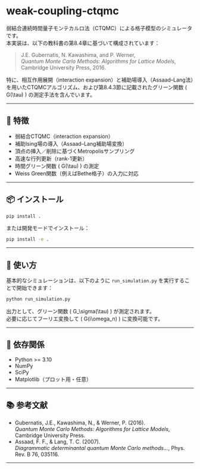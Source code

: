 # weak-coupling-ctqmc

弱結合連続時間量子モンテカルロ法（CTQMC）による格子模型のシミュレータです。  
本実装は、以下の教科書の第8.4章に基づいて構成されています：

> J.E. Gubernatis, N. Kawashima, and P. Werner,  
> *Quantum Monte Carlo Methods: Algorithms for Lattice Models*,  
> Cambridge University Press, 2016.

特に、相互作用展開（interaction expansion）と補助場導入（Assaad–Lang法）を用いたCTQMCアルゴリズム、および第8.4.3節に記載されたグリーン関数 \( G(\tau) \) の測定手法を含んでいます。

---

## 🔧 特徴

- 弱結合CTQMC（interaction expansion）
- 補助Ising場の導入（Assaad–Lang補助場変換）
- 頂点の挿入／削除に基づくMetropolisサンプリング
- 高速な行列更新（rank-1更新）
- 時間グリーン関数 \( G(\tau) \) の測定
- Weiss Green関数（例えばBethe格子）の入力に対応

---

## 📦 インストール

```bash
pip install .
```

または開発モードでインストール：

```bash
pip install -e .
```

---

## 🚀 使い方

基本的なシミュレーションは、以下のように `run_simulation.py` を実行することで開始できます：

```bash
python run_simulation.py
```

出力として、グリーン関数 \( G_\sigma(\tau) \) が測定されます。  
必要に応じてフーリエ変換して \( G(i\omega_n) \) に変換可能です。

---

## 🧪 依存関係

- Python >= 3.10
- NumPy
- SciPy
- Matplotlib（プロット用・任意）

---

## 📚 参考文献

- Gubernatis, J.E., Kawashima, N., & Werner, P. (2016).  
  *Quantum Monte Carlo Methods: Algorithms for Lattice Models*, Cambridge University Press.
- Assaad, F. F., & Lang, T. C. (2007).  
  *Diagrammatic determinantal quantum Monte Carlo methods...*, Phys. Rev. B 76, 035116.

---

